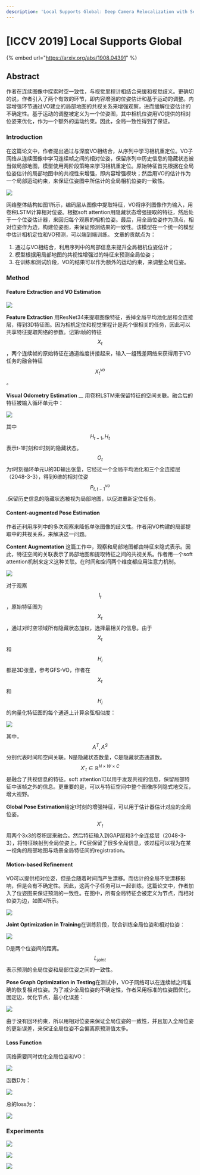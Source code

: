 ```yaml
---
description: 'Local Supports Global: Deep Camera Relocalization with Sequence Enhancement'
---
```


# \[ICCV 2019] Local Supports Global

{% embed url="https://arxiv.org/abs/1908.04391" %}

## Abstract

作者在连续图像中探索时空一致性，与视觉里程计相结合来缓和视觉歧义。更确切的说，作者引入了两个有效的环节，即内容增强的位姿估计和基于运动的调整。内容增强环节通过VO建立的局部地图的共视关系来增强观察，进而缓解位姿估计的不确定性。基于运动的调整被定义为一个位姿图，其中相机位姿用VO提供的相对位姿来优化，作为一个额外的运动约束。因此，全局一致性得到了保证。

### Introduction

在这篇论文中，作者提出通过与深度VO相结合，从序列中学习相机重定位。VO子网络从连续图像中学习连续帧之间的相对位姿，保留序列中历史信息的隐藏状态被当做局部地图，模型使用两阶段策略来学习相机重定位。原始特征首先根据在全局位姿估计的局部地图中的共视性来增强，即内容增强模块；然后用VO的估计作为一个局部运动约束，来保证位姿图中所估计的全局相机位姿的一致性。&#x20;

![](../../../.gitbook/assets/1622172011940.png)

网络整体结构如图1所示，编码层从图像中提取特征，VO将序列图像作为输入，用卷积LSTM计算相对位姿。根据soft attention用隐藏状态增强提取的特征，然后处于一个位姿估计器，来回归每个观察的相机位姿。最后，用全局位姿作为顶点，相对位姿作为边，构建位姿图，来保证预测结果的一致性。该模型在一个统一的模型中估计相机定位和VO预测，可以端到端训练。 文章的贡献点为：

1. 通过与VO相结合，利用序列中的局部信息来提升全局相机位姿估计；
2. 模型根据用局部地图的共视性增强过的特征来预测全局位姿；
3. 在训练和测试阶段，VO的结果可以作为额外的运动约束，来调整全局位姿。

### Method

#### Feature Extraction and VO Estimation

![](../../../.gitbook/assets/1622172533672.png)

**Feature Extraction** 用ResNet34来提取图像特征，丢掉全局平均池化层和全连接层，得到3D特征图。因为相机定位和视觉里程计是两个很相关的任务，因此可以共享特征提取网络的参数。记第t帧的特征$$X_t$$，两个连续帧的原始特征在通道维度拼接起来，输入一组残差网络来获得用于VO任务的融合特征$$X^{vo}_t$$_。_&#x20;

**Visual Odometry Estimation** __ 用卷积LSTM来保留特征的空间关联。融合后的特征被输入循环单元中：&#x20;

![](../../../.gitbook/assets/1622172897826.png)

其中$$H_{t-1},H_t$$表示t-1时刻和t时刻的隐藏状态。$$O_t$$为t时刻循环单元U的3D输出张量，它经过一个全局平均池化和三个全连接层（2048-3-3），得到6维的相对位姿$$P^{vo}_{t,t-1}$$.保留历史信息的隐藏状态被视为局部地图，以促进重新定位任务。

#### Content-augmented Pose Estimation

作者还利用序列中的多次观察来降低单张图像的歧义性。作者用VO构建的局部提取中的共视关系，来解决这一问题。&#x20;

**Content Augmentation** 这篇工作中，观察和局部地图都由特征来隐式表示。因此，特征空间的关联表示了局部地图和提取特征之间的共视关系。作者用一个soft attention机制来定义这种关联。在时间和空间两个维度都应用注意力机制。&#x20;

![](../../../.gitbook/assets/1622174101877.png)

对于观察$$I_t$$，原始特征图为$$X_t$$，通过对时空领域所有隐藏状态加权，选择最相关的信息。由于$$X_t$$和$$H_i$$都是3D张量，参考GFS-VO，作者在$$X_t$$和$$H_i$$的向量化特征图的每个通道上计算余弦相似度：&#x20;

![](../../../.gitbook/assets/1622174306393.png)

其中，$$A^T,A^S$$分别代表时间和空间关联。N是隐藏状态数量，C是隐藏状态通道数。$$X'_t \in \mathbb{R}^{H \times W \times C}$$是融合了共视信息的特征。soft attention可以用于发现共视的信息，保留局部特征中该帧之外的信息。更重要的是，可以与特征空间中整个图像序列隐式地交互，增大视野。&#x20;

**Global Pose Estimation**给定t时刻的增强特征，可以用于估计器估计对应的全局位姿。$$X'_t$$用两个3x3的卷积层来融合。然后特征输入到GAP层和3个全连接层（2048-3-3），将特征映射到全局位姿上。FC层保留了很多全局信息，该过程可以视为在某一视角的局部地图与场景全局特征间的registration。

#### Motion-based Refinement

VO可以提供相对位姿，但是会随着时间而产生漂移。而估计的全局不受漂移影响，但是会有不确定性。因此，这两个子任务可以一起训练。这篇论文中，作者加入了位姿图来保证预测的一致性。在图中，所有全局特征会被定义为节点，而相对位姿为边，如图4所示。&#x20;

![](../../../.gitbook/assets/1622278787874.png)

**Joint Optimization in Training**在训练阶段，联合训练全局位姿和相对位姿：&#x20;

![](../../../.gitbook/assets/1622278893094.png)

D是两个位姿间的距离。$$L_{joint}$$表示预测的全局位姿和局部位姿之间的一致性。&#x20;

**Pose Graph Optimization in Testing**在测试中，VO子网络可以在连续帧之间准确的恢复相对位姿。为了减少全局位姿的不确定性，作者采用标准的位姿图优化，固定边，优化节点，最小化误差：&#x20;

![](../../../.gitbook/assets/1622279117335.png)

由于没有回环约束，所以用相对位姿来保证全局位姿的一致性，并且加入全局位姿的更新误差，来保证全局位姿不会偏离原预测值太多。

#### Loss Function

网络需要同时优化全局位姿和VO：&#x20;

![](../../../.gitbook/assets/1622279333939.png)

函数D为：&#x20;

![](../../../.gitbook/assets/1622279368027.png)

总的loss为：

![](../../../.gitbook/assets/1622279412771.png)

### Experiments

![](../../../.gitbook/assets/1622279510937.png)

![](../../../.gitbook/assets/1622279541180.png)

![](../../../.gitbook/assets/1622279560124.png)
